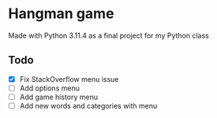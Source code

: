 # Hangman game

Made with Python 3.11.4 as a final project for my Python class

## Todo

-   [x] Fix StackOverflow menu issue
-   [ ] Add options menu
-   [ ] Add game history menu
-   [ ] Add new words and categories with menu
